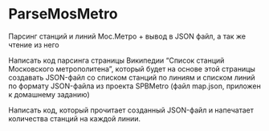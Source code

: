 # ParseMosMetro
Парсинг станций и линий Мос.Метро + вывод в JSON файл, а так же чтение из него 

Написать код парсинга страницы Википедии “Список станций Московского метрополитена”, который будет на основе этой страницы создавать JSON-файл со списком станций по линиям и списком линий по формату JSON-файла из проекта SPBMetro (файл map.json, приложен к домашнему заданию)

Написать код, который прочитает созданный JSON-файл и напечатает количества станций на каждой линии.
